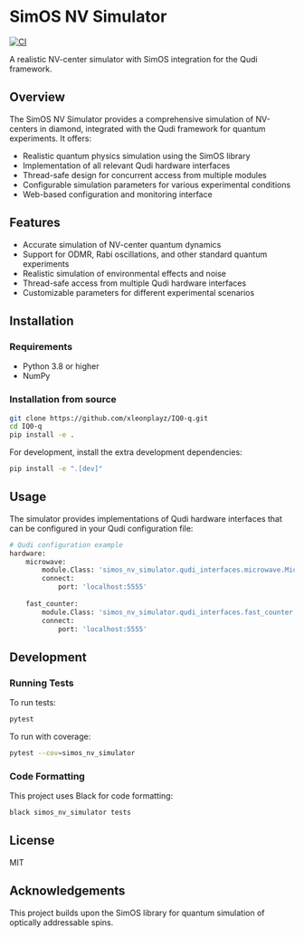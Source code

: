 # SimOS NV Simulator

[![CI](https://github.com/xleonplayz/IQ0-q/actions/workflows/ci.yml/badge.svg)](https://github.com/xleonplayz/IQ0-q/actions/workflows/ci.yml)

A realistic NV-center simulator with SimOS integration for the Qudi framework.

## Overview

The SimOS NV Simulator provides a comprehensive simulation of NV-centers in diamond, 
integrated with the Qudi framework for quantum experiments. It offers:

- Realistic quantum physics simulation using the SimOS library
- Implementation of all relevant Qudi hardware interfaces
- Thread-safe design for concurrent access from multiple modules
- Configurable simulation parameters for various experimental conditions
- Web-based configuration and monitoring interface

## Features

- Accurate simulation of NV-center quantum dynamics
- Support for ODMR, Rabi oscillations, and other standard quantum experiments
- Realistic simulation of environmental effects and noise
- Thread-safe access from multiple Qudi hardware interfaces
- Customizable parameters for different experimental scenarios

## Installation

### Requirements

- Python 3.8 or higher
- NumPy

### Installation from source

```bash
git clone https://github.com/xleonplayz/IQ0-q.git
cd IQ0-q
pip install -e .
```

For development, install the extra development dependencies:

```bash
pip install -e ".[dev]"
```

## Usage

The simulator provides implementations of Qudi hardware interfaces that can be configured
in your Qudi configuration file:

```python
# Qudi configuration example
hardware:
    microwave:
        module.Class: 'simos_nv_simulator.qudi_interfaces.microwave.MicrowaveSimulator'
        connect:
            port: 'localhost:5555'
            
    fast_counter:
        module.Class: 'simos_nv_simulator.qudi_interfaces.fast_counter.FastCounterSimulator'
        connect:
            port: 'localhost:5555'
```

## Development

### Running Tests

To run tests:

```bash
pytest
```

To run with coverage:

```bash
pytest --cov=simos_nv_simulator
```

### Code Formatting

This project uses Black for code formatting:

```bash
black simos_nv_simulator tests
```

## License

MIT

## Acknowledgements

This project builds upon the SimOS library for quantum simulation of optically
addressable spins.